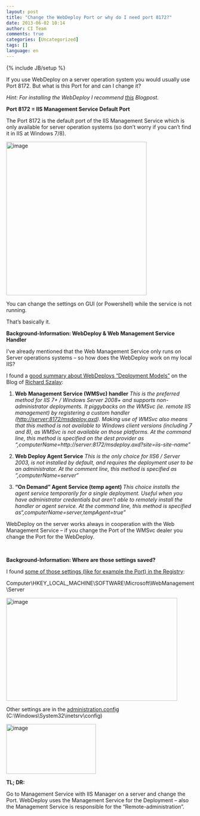 ```yaml
---
layout: post
title: "Change the WebDeploy Port or why do I need port 8172?"
date: 2013-06-02 10:14
author: CI Team
comments: true
categories: [Uncategorized]
tags: []
language: en
---
```

{% include JB/setup %}
&nbsp;

<strong> </strong>

If you use WebDeploy on a server operation system you would usually use Port 8172. But what is this Port for and can I change it?

<em> </em>

<em>Hint: For installing the WebDeploy I recommend <a href="{{BASE_PATH}}/2011/04/03/howto-setup-of-webdeploy-msdeploy/">this</a> Blogpost. </em>

<strong> </strong>

<strong>Port 8172 = IIS Management Service Default Port</strong>

The Port 8172 is the default port of the IIS Management Service which is only available for server operation systems (so don’t worry if you can’t find it in IIS at Windows 7/8).

<img style="background-image: none; padding-left: 0px; padding-right: 0px; padding-top: 0px; border: 0px;" title="image" src="{{BASE_PATH}}/assets/wp-images-de/image_thumb978.png" border="0" alt="image" width="376" height="410" />

You can change the settings on GUI (or Powershell) while the service is not running.

That’s basically it.

<strong> </strong>

<strong>Background-Information: WebDeploy &amp; Web Management Service Handler</strong>

I’ve already mentioned that the Web Management Service only runs on Server operations systems – so how does the WebDeploy work on my local IIS?

I found a <a href="http://blog.richardszalay.com/2013/02/02/building-a-deployment-pipeline-with-msdeploy-part-4-server-configuration/">good summary about WebDeploys “Deployment Models”</a> on the Blog of <a href="http://blog.richardszalay.com/">Richard Szalay</a>:

1. <strong>Web</strong><em> </em><strong>Management Service (WMSvc) handler</strong><em>
This is the preferred method for IIS 7+ / Windows Server 2008+ and supports non-administrator deployments. It piggybacks on the WMSvc (ie. remote IIS management) by registering a custom handler (</em><a href="http://server:8172/msdeploy.axd"><em>http://server:8172/msdeploy.axd</em></a><em>). Making use of WMSvc also means that this method is not available to Windows client versions (including 7 and 8), as WMSvc is not available on those platforms. At the command line, this method is specified on the dest provider as “,computerName=http://server:8172/msdeploy.axd?site=iis-site-name”</em>

2. <strong>Web Deploy Agent Service</strong><em>
This is the only choice for IIS6 / Server 2003, is not installed by default, and requires the deployment user to be an administrator. At the comment line, this method is specified as “,computerName=server“</em>

<em></em>

3. <strong>“On Demand” Agent Service (temp agent)
</strong><em>This choice installs the agent service temporarily for a single deployment. Useful when you have administrator credentials but aren’t able to remotely install the handler or agent service. At the command line, this method is specified as“,computerName=server,tempAgent=true”</em>

WebDeploy on the server works always in cooperation with the Web Management Service – if you change the Port of the WMSvc dealer you change the Port for the WebDeploy.

&nbsp;

<strong>Background-Information: Where are those settings saved?</strong>

I found <a href="http://www.iis.net/learn/manage/remote-administration/remote-administration-for-iis-manager">some of those settings (like for example the Port) in the Registry</a>:

Computer\HKEY_LOCAL_MACHINE\SOFTWARE\Microsoft\WebManagement\Server

<img style="background-image: none; padding-left: 0px; padding-right: 0px; padding-top: 0px; border: 0px;" title="image" src="{{BASE_PATH}}/assets/wp-images-de/image_thumb979.png" border="0" alt="image" width="458" height="275" />

Other settings are in the <a href="http://www.iis.net/configreference/system.webserver/management">administration.config</a> (C:\Windows\System32\inetsrv\config)

<img style="background-image: none; padding-left: 0px; padding-right: 0px; padding-top: 0px; border: 0px;" title="image" src="{{BASE_PATH}}/assets/wp-images-de/image_thumb980.png" border="0" alt="image" width="240" height="133" />

<strong>TL; DR:</strong>

Go to Management Service with IIS Manager on a server and change the Port. WebDeploy uses the Management Service for the Deployment – also the Management Service is responsible for the “Remote-administration”.
